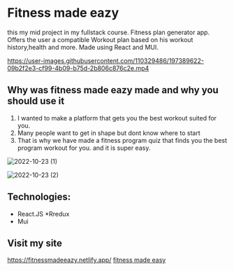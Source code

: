 # Fitness made eazy
this my mid project in my fullstack course.
Fitness plan generator app. Offers the user a compatible Workout plan based on his workout history,health and more. Made using React and MUI.




https://user-images.githubusercontent.com/110329486/197389622-09b2f2e3-cf99-4b09-b75d-2b806c876c2e.mp4



  
## Why was fitness made eazy made and why you should use it

1. I wanted to make a platform that gets you the best workout suited for you.
2. Many people want to get in shape but dont know where to start
3. That is why we have made a fitness program quiz that finds you the best program workout for you. and it is super easy.


![2022-10-23 (1)](https://user-images.githubusercontent.com/110329486/197389981-39d8762a-7a1b-4531-8b22-d8abf6f3e5c7.png)




![2022-10-23 (2)](https://user-images.githubusercontent.com/110329486/197389818-051fbea8-ed88-43ae-9ac7-27b846c54e34.png)


## Technologies:


* React.JS
*Rredux
* Mui



## Visit my site
https://fitnessmadeeazy.netlify.app/
<a href="https://fitnessmadeeazy.netlify.app/">fitness made easy</a>

